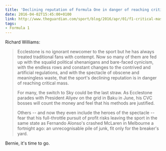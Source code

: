 ```yaml
---
title: 'Declining reputation of Formula One in danger of reaching critical mass'
date: 2016-04-02T15:45:00+0100
link: http://www.theguardian.com/sport/blog/2016/apr/01/f1-critical-mass-bernie-ecclestone-formula-one-baku-grand-prix
tags:
- Formula 1
---
```

Richard Williams:

> Ecclestone is no ignorant newcomer to the sport but he has always treated traditional fans with contempt. Now so many of them are fed up with the squalid political shenanigans and bare-faced cynicism, with the endless rows and constant changes to the contrived and artificial regulations, and with the spectacle of obscene and meaningless waste, that the sport's declining reputation is in danger of reaching critical mass.
>
> For many, the switch to Sky could be the last straw. As Ecclestone parades with President Aliyev on the grid in Baku in June, his CVC bosses will count the money and feel that his methods are justified.
>
> Others -- and now they even include the heroes of the spectacle -- fear that his full-throttle pursuit of profit risks leaving the sport in the same state as Fernando Alonso's crashed McLaren in Melbourne a fortnight ago: an unrecognisable pile of junk, fit only for the breaker's yard.

Bernie, it's time to go.
